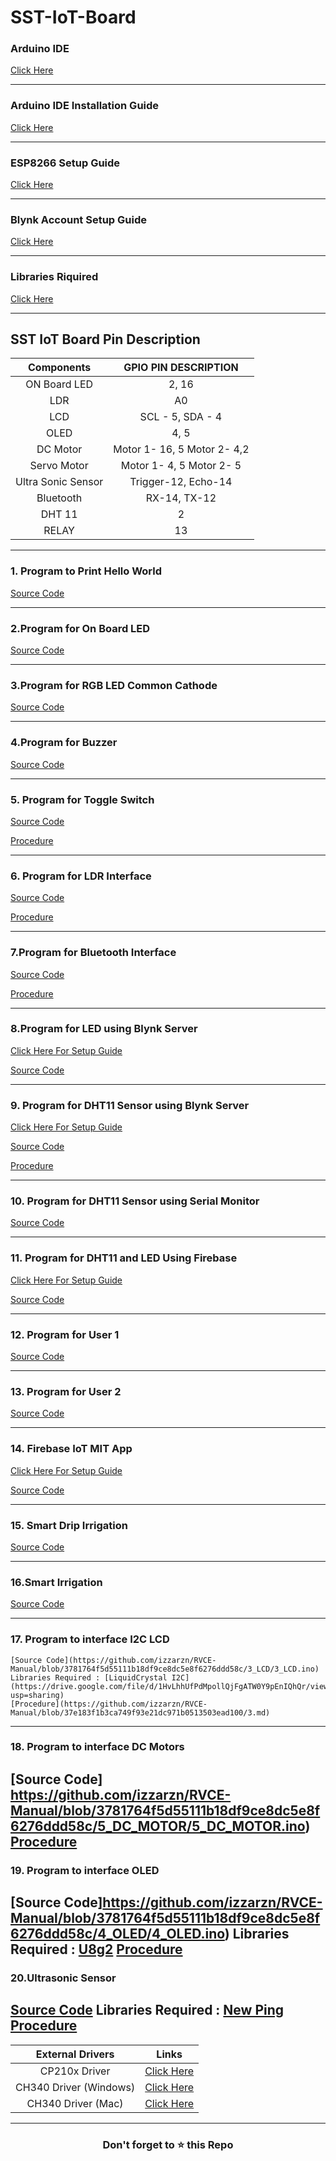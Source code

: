 # SST-IoT-Board

### Arduino IDE
   [Click Here](https://drive.google.com/drive/folders/1x9qoiOMDgKwajX3VDGFtvEBk1yoENJ2A?usp=sharing)
   
   ------
   
### Arduino IDE Installation Guide 
   [Click Here](Arduino_Installation.md)
   
   ------

### ESP8266 Setup Guide
   [Click Here](Esp8266.md)
    
  -------
  
### Blynk Account Setup Guide
   [Click Here](Blynk_Setup.md)
   
   -------

### Libraries Riquired 
   [Click Here](Libraries)
   
   --------
   ## SST IoT Board Pin Description

| **Components** | **GPIO PIN DESCRIPTION** |
|:----:|:----:|
| ON Board LED | 2, 16 |
| LDR | A0 |
| LCD | SCL - 5, SDA - 4 |
| OLED | 4, 5 |
|DC Motor | Motor 1- 16, 5 Motor 2- 4,2|
|Servo Motor | Motor 1- 4, 5 Motor 2- 5|
|Ultra Sonic Sensor | Trigger-12, Echo-14 |
|Bluetooth| RX-14, TX-12 |
|DHT 11| 2 |
| RELAY | 13 |

--------------------

 ### 1. Program to Print Hello World
 
   [Source Code](1_Hello_World/1_Hello_World.ino) 
   
   -----
 
 ### 2.Program for On Board LED 
   
   [Source Code](2_Blink_Led/2_Blink_Led.ino)
   
   -----
   
 ### 3.Program for RGB LED Common Cathode
 
   [Source Code](3_RGB_Led/3_RGB_Led.ino)
   
   ------
   
 ### 4.Program for Buzzer
 
   [Source Code](4_Buzzer/4_Buzzer.ino)
   
   -------
   
 ### 5. Program for Toggle Switch
   
   [Source Code](5_Push_Buzzer/5_Push_Buzzer.ino)
   
   [Procedure](https://github.com/izzarzn/RVCE-Manual/blob/37e183f1b3ca749f93e21dc971b0513503ead100/1.md)
   
   ------

### 6. Program for LDR Interface
  
   [Source Code](6_LDR_LED/6_LDR_LED.ino)
   
   [Procedure](https://github.com/izzarzn/RVCE-Manual/blob/37e183f1b3ca749f93e21dc971b0513503ead100/2.md)
   
   -------
   
### 7.Program for Bluetooth Interface

   [Source Code](7_Bluetooth/7_Bluetooth.ino) 
   
   [Procedure](https://github.com/izzarzn/RVCE-Manual/blob/37e183f1b3ca749f93e21dc971b0513503ead100/7.md)
   
   ------
   
### 8.Program for LED using Blynk Server
   [Click Here For Setup Guide](Blynk_Led.md)
   
   [Source Code](8_Blynk_LED/Blynk_LED.ino)
   
   -------
   
 ### 9. Program for DHT11 Sensor using Blynk Server
   [Click Here For Setup Guide](Blynk_DHT.md)
   
   [Source Code](9_Blynk_DHT/Blynk_DHT.ino)
   
   [Procedure](https://github.com/izzarzn/RVCE-Manual/blob/37e183f1b3ca749f93e21dc971b0513503ead100/9.md)
   
   ------
   
  ### 10. Program for DHT11 Sensor using Serial Monitor
  
   [Source Code](10_DHT11_Serial/10_DHT11_Serial.ino)   
   
   ------
   
  ### 11. Program for DHT11 and LED Using Firebase
   [Click Here For Setup Guide](FireBase_Setup.md)
  
   [Source Code](12_Firebase_DHT/11_Firebase_DHT.ino)
   
   -------
   
  ### 12. Program for User 1
  
   [Source Code](11_Firebase_User1/firebase_chat.ino) 
   
   ------
   
 ### 13. Program for User 2
 
   [Source Code](13_Firebase_User2/firebase_chat_user_2.ino)
   
   -----------
   
 ### 14. Firebase IoT MIT App
 
   [Click Here For Setup Guide](Mit_App_Inventor.md) 
   
   [Source Code](14_Firebase_IoT_MIT_App/firebase.ino) 
   
   ---------------
   ### 15. Smart Drip Irrigation
 
   [Source Code](https://github.com/SKsaikiran/SST-IoT-BOARD/blob/41dc5c527b7ff7722486cbed00f80a3fbdab004d/15_Smart_Drip_irrigation/15_Smart_Drip_irrigation.ino)
   
   -----------
   ### 16.Smart Irrigation
 
   [Source Code](https://github.com/SKsaikiran/SST-IoT-BOARD/blob/b0af84bc1d0a53235aca6bba04eb6f49547f5e62/16_Smart_Irrigation/16_Smart_Irrigation.ino)
   
   -----------
   
   ### 17. Program to interface I2C LCD
    [Source Code](https://github.com/izzarzn/RVCE-Manual/blob/3781764f5d55111b18df9ce8dc5e8f6276ddd58c/3_LCD/3_LCD.ino)
    Libraries Required : [LiquidCrystal I2C](https://drive.google.com/file/d/1HvLhhUfPdMpollQjFgATW0Y9pEnIQhQr/view?usp=sharing)
    [Procedure](https://github.com/izzarzn/RVCE-Manual/blob/37e183f1b3ca749f93e21dc971b0513503ead100/3.md)
   
  -----------
   
  ### 18. Program to interface DC Motors
 [Source Code] https://github.com/izzarzn/RVCE-Manual/blob/3781764f5d55111b18df9ce8dc5e8f6276ddd58c/5_DC_MOTOR/5_DC_MOTOR.ino)
 [Procedure](https://github.com/izzarzn/RVCE-Manual/blob/37e183f1b3ca749f93e21dc971b0513503ead100/5.md)
  ------------
  
 ### 19. Program to interface OLED 
 [Source Code]https://github.com/izzarzn/RVCE-Manual/blob/3781764f5d55111b18df9ce8dc5e8f6276ddd58c/4_OLED/4_OLED.ino)
 Libraries Required : [U8g2]()
[Procedure](https://github.com/izzarzn/RVCE-Manual/blob/37e183f1b3ca749f93e21dc971b0513503ead100/4.md)
 --------------
 
 ### 20.Ultrasonic Sensor
 [Source Code](https://github.com/izzarzn/RVCE-Manual/blob/3781764f5d55111b18df9ce8dc5e8f6276ddd58c/6_ULTRASONIC/6_ULTRASONIC.ino)
 Libraries Required : [New Ping](https://drive.google.com/file/d/1eh5Y6EqwtD2sXDX7yacBk1t8MQLcMzoj/view?usp=sharing)
[Procedure](https://github.com/izzarzn/RVCE-Manual/blob/37e183f1b3ca749f93e21dc971b0513503ead100/6.md)
 --------------  
   
   |**External Drivers**| **Links** |
|:-------:|:-------: |
|CP210x Driver | [Click Here](CP210x_Windows_Drivers.zip)|
|CH340 Driver (Windows) | [Click Here](CH341SER.zip)|
|CH340 Driver (Mac) | [Click Here](CH341SER-MAC.zip)|

----------------
   
   <h3 align = "center">Don't forget to ⭐ this Repo <h3>
   
